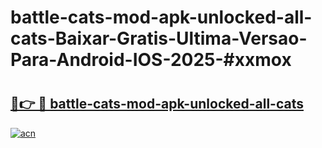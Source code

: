 # battle-cats-mod-apk-unlocked-all-cats-Baixar-Gratis-Ultima-Versao-Para-Android-IOS-2025-#xxmox

# <h2><a href="https://ainizakaria.my?title=battle-cats-mod-apk-unlocked-all-cats&ref=22M">🔗👉 🔴 battle-cats-mod-apk-unlocked-all-cats</a></h2>

[![acn](https://github.com/user-attachments/assets/0f9c940e-d8b0-45ae-aac7-cd30a18b3e1c)](https://ainizakaria.my?title=battle-cats-mod-apk-unlocked-all-cats&ref=22M)

